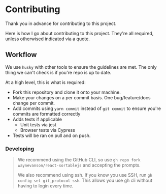 # Contributing

Thank you in advance for contributing to this project.

Here is how I go about contributing to this project. They're all required, unless otherwised indicated via a quote.

## Workflow

We use `husky` with other tools to ensure the guidelines are met.
The only thing we can't check is if you're repo is up to date.

At a high level, this is what is required:

- Fork this repository and clone it onto your machine.
- Make your changes on a per commit basis. One bug/feature/docs change per commit.
- Add commits using `yarn commit` instead of `git commit` to ensure you're commits are formatted correctly
- Adds tests if applicable
  - Unit tests via jest
  - Browser tests via Cypress
- Tests will be ran on pull and on push.

### Developing

> We recommend using the GitHub CLI, so use `gh repo fork waynevanson/react-sortablejs` and accepting the prompts.
>
> We also recommend using ssh. If you know you use SSH, run `gh config set git_protocol ssh`.
> This allows you use gh cli without having to login every time.
